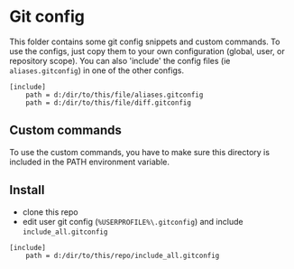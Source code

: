 # Git config

This folder contains some git config snippets and custom commands. To use the configs, just copy them to your own configuration (global, user, or repository scope).
You can also 'include' the config files  (ie `aliases.gitconfig`) in one of the other configs.

```gitconfig
[include]
    path = d:/dir/to/this/file/aliases.gitconfig
    path = d:/dir/to/this/file/diff.gitconfig
```

## Custom commands

To use the custom commands, you have to make sure this directory is included in the PATH environment variable.

## Install

- clone this repo
- edit user git config (`%USERPROFILE%\.gitconfig`) and include `include_all.gitconfig`

```gitconfig
[include]
    path = d:/dir/to/this/repo/include_all.gitconfig
```
